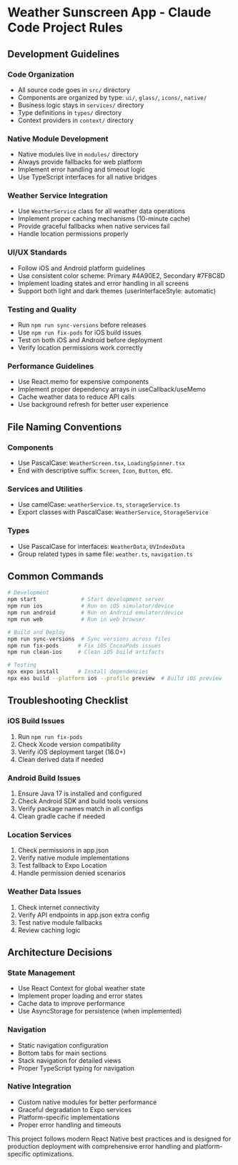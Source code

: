 # Weather Sunscreen App - Claude Code Project Rules

## Development Guidelines

### Code Organization
- All source code goes in `src/` directory
- Components are organized by type: `ui/`, `glass/`, `icons/`, `native/`
- Business logic stays in `services/` directory
- Type definitions in `types/` directory
- Context providers in `context/` directory

### Native Module Development
- Native modules live in `modules/` directory
- Always provide fallbacks for web platform
- Implement error handling and timeout logic
- Use TypeScript interfaces for all native bridges

### Weather Service Integration
- Use `WeatherService` class for all weather data operations
- Implement proper caching mechanisms (10-minute cache)
- Provide graceful fallbacks when native services fail
- Handle location permissions properly

### UI/UX Standards
- Follow iOS and Android platform guidelines
- Use consistent color scheme: Primary #4A90E2, Secondary #7F8C8D
- Implement loading states and error handling in all screens
- Support both light and dark themes (userInterfaceStyle: automatic)

### Testing and Quality
- Run `npm run sync-versions` before releases
- Use `npm run fix-pods` for iOS build issues
- Test on both iOS and Android before deployment
- Verify location permissions work correctly

### Performance Guidelines
- Use React.memo for expensive components
- Implement proper dependency arrays in useCallback/useMemo
- Cache weather data to reduce API calls
- Use background refresh for better user experience

## File Naming Conventions

### Components
- Use PascalCase: `WeatherScreen.tsx`, `LoadingSpinner.tsx`
- End with descriptive suffix: `Screen`, `Icon`, `Button`, etc.

### Services and Utilities
- Use camelCase: `weatherService.ts`, `storageService.ts`
- Export classes with PascalCase: `WeatherService`, `StorageService`

### Types
- Use PascalCase for interfaces: `WeatherData`, `UVIndexData`
- Group related types in same file: `weather.ts`, `navigation.ts`

## Common Commands

```bash
# Development
npm start              # Start development server
npm run ios            # Run on iOS simulator/device
npm run android        # Run on Android emulator/device
npm run web            # Run in web browser

# Build and Deploy
npm run sync-versions  # Sync versions across files
npm run fix-pods      # Fix iOS CocoaPods issues
npm run clean-ios     # Clean iOS build artifacts

# Testing
npx expo install      # Install dependencies
npx eas build --platform ios --profile preview  # Build iOS preview
```

## Troubleshooting Checklist

### iOS Build Issues
1. Run `npm run fix-pods`
2. Check Xcode version compatibility
3. Verify iOS deployment target (16.0+)
4. Clean derived data if needed

### Android Build Issues
1. Ensure Java 17 is installed and configured
2. Check Android SDK and build tools versions
3. Verify package names match in all configs
4. Clean gradle cache if needed

### Location Services
1. Check permissions in app.json
2. Verify native module implementations
3. Test fallback to Expo Location
4. Handle permission denied scenarios

### Weather Data Issues
1. Check internet connectivity
2. Verify API endpoints in app.json extra config
3. Test native module fallbacks
4. Review caching logic

## Architecture Decisions

### State Management
- Use React Context for global weather state
- Implement proper loading and error states
- Cache data to improve performance
- Use AsyncStorage for persistence (when implemented)

### Navigation
- Static navigation configuration
- Bottom tabs for main sections
- Stack navigation for detailed views
- Proper TypeScript typing for navigation

### Native Integration
- Custom native modules for better performance
- Graceful degradation to Expo services
- Platform-specific implementations
- Proper error handling and timeouts

This project follows modern React Native best practices and is designed for production deployment with comprehensive error handling and platform-specific optimizations.